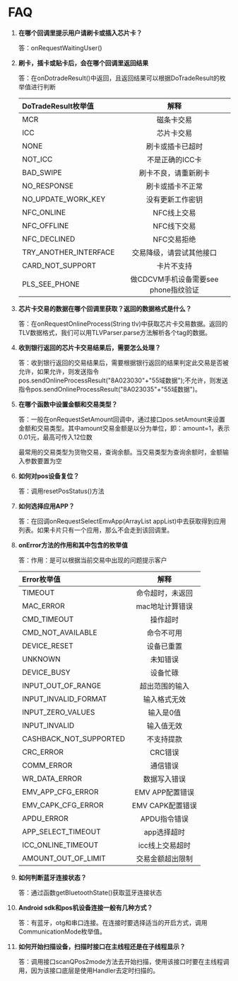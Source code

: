 # FAQ

1. **在哪个回调里提示用户请刷卡或插入芯片卡？**

   答：onRequestWaitingUser\(\)

2. **刷卡，插卡或贴卡后，会在哪个回调里返回结果**

   答：在onDotradeResult\(\)中返回，且返回结果可以根据DoTradeResult的枚举值进行判断

   | DoTradeResult枚举值 | 解释 |
   | :--- | :---: |
   | MCR | 磁条卡交易 |
   | ICC | 芯片卡交易 |
   | NONE | 刷卡或插卡已超时 |
   | NOT\_ICC | 不是正确的ICC卡 |
   | BAD\_SWIPE | 刷卡不良，请重新刷卡 |
   | NO\_RESPONSE | 刷卡或插卡不正常 |
   | NO\_UPDATE\_WORK\_KEY | 没有更新工作密钥 |
   | NFC\_ONLINE | NFC线上交易 |
   | NFC\_OFFLINE | NFC线下交易 |
   | NFC\_DECLINED | NFC交易拒绝 |
   | TRY\_ANOTHER\_INTERFACE | 交易降级，请尝试其他接口 |
   | CARD\_NOT\_SUPPORT | 卡片不支持 |
   | PLS\_SEE\_PHONE | 做CDCVM手机设备需要see phone指纹验证 |

3. **芯片卡交易的数据在哪个回调里获取？返回的数据格式是什么？**

   答：在onRequestOnlineProcess\(String tlv\)中获取芯片卡交易数据。返回的TLV数据格式，我们可以用TLVParser.parse方法解析各个tag的数据。

4. **收到银行返回的芯片卡交易结果后，需要怎么处理？**

   答：收到银行返回的交易结果后，需要根据银行返回的结果判定此交易是否被允许，如果允许，则发送指令pos.sendOnlineProcessResult\("8A023030"+"55域数据"\);不允许，则发送指令pos.sendOnlineProcessResult\("8A023035"+"55域数据"\)。

5. **在哪个函数中设置金额和交易类型？**

   答：一般在onRequestSetAmount回调中，通过接口pos.setAmount来设置金额和交易类型。其中amount交易金额是以分为单位，即：amount=1，表示0.01元，最高可传入12位数

   最常用的交易类型为货物交易，查询余额。当交易类型为查询余额时，金额输入参数要置为空

6. **如何对pos设备复位？**

   答：调用resetPosStatus\(\)方法

7. **如何选择应用APP？**

   答：在回调onRequestSelectEmvApp\(ArrayList appList\)中去获取得到应用列表。如果卡片只有一个应用，那么不会走到该回调里。

8. **onError方法的作用和其中包含的枚举值**

   答：作用：是可以根据当前交易中出现的问题提示客户

   | Error枚举值 | 解释 |
   | :--- | :---: |
   | TIMEOUT | 命令超时，未返回 |
   | MAC\_ERROR | mac地址计算错误 |
   | CMD\_TIMEOUT | 操作超时 |
   | CMD\_NOT\_AVAILABLE | 命令不可用 |
   | DEVICE\_RESET | 设备已重置 |
   | UNKNOWN | 未知错误 |
   | DEVICE\_BUSY | 设备忙碌 |
   | INPUT\_OUT\_OF\_RANGE | 超出范围的输入 |
   | INPUT\_INVALID\_FORMAT | 输入格式无效 |
   | INPUT\_ZERO\_VALUES | 输入是0值 |
   | INPUT\_INVALID | 输入值无效 |
   | CASHBACK\_NOT\_SUPPORTED | 不支持提款 |
   | CRC\_ERROR | CRC错误 |
   | COMM\_ERROR | 通信错误 |
   | WR\_DATA\_ERROR | 数据写入错误 |
   | EMV\_APP\_CFG\_ERROR | EMV APP配置错误 |
   | EMV\_CAPK\_CFG\_ERROR | EMV CAPK配置错误 |
   | APDU\_ERROR | APDU指令错误 |
   | APP\_SELECT\_TIMEOUT | app选择超时 |
   | ICC\_ONLINE\_TIMEOUT | icc线上交易超时 |
   | AMOUNT\_OUT\_OF\_LIMIT | 交易金额超出限制 |

9. **如何判断蓝牙连接状态？**

   答：通过函数getBluetoothState\(\)获取蓝牙连接状态

10. **Android sdk和pos机设备连接一般有几种方式？**

    答：有蓝牙，otg和串口连接。在连接时要选择适当的开启方式，调用CommunicationMode枚举值。

11. **如何开始扫描设备，扫描时接口在主线程还是在子线程显示？**

    答：调用接口scanQPos2mode方法去开始扫描，使用该接口时要在主线程调用，因为该接口底层是使用Handler去定时扫描的。

